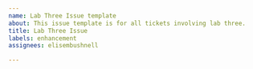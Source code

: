 ```yaml
---
name: Lab Three Issue template
about: This issue template is for all tickets involving lab three.
title: Lab Three Issue
labels: enhancement
assignees: elisembushnell

---
```




